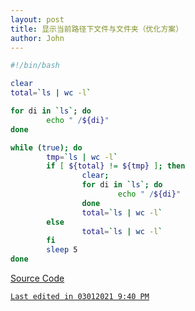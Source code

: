 ```yaml
---
layout: post
title: 显示当前路径下文件与文件夹（优化方案）
author: John
---
```


```bash
#!/bin/bash

clear
total=`ls | wc -l`

for di in `ls`; do
        echo " /${di}"
done

while (true); do
        tmp=`ls | wc -l`
        if [ ${total} != ${tmp} ]; then
                clear;
                for di in `ls`; do
                        echo " /${di}"
                done
                total=`ls | wc -l`
        else
                total=`ls | wc -l`
        fi
        sleep 5
done
```

[Source Code](https://raw.githubusercontent.com/iatomato/scripts/master/ls-for.sh)

[`Last edited in 03012021 9:40 PM`](https://github.com/iatomato/blogs/blob/master/_posts/2021-03-01-bash-desgin.md)
